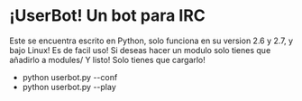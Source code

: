 # ¡UserBot! Un bot para IRC
Este se encuentra escrito en Python, solo funciona en su version 2.6 y 2.7, y bajo Linux!
Es de facil uso! Si deseas hacer un modulo solo tienes que añadirlo a modules/ Y listo! Solo tienes que cargarlo!
* python userbot.py --conf
* python userbot.py --play

